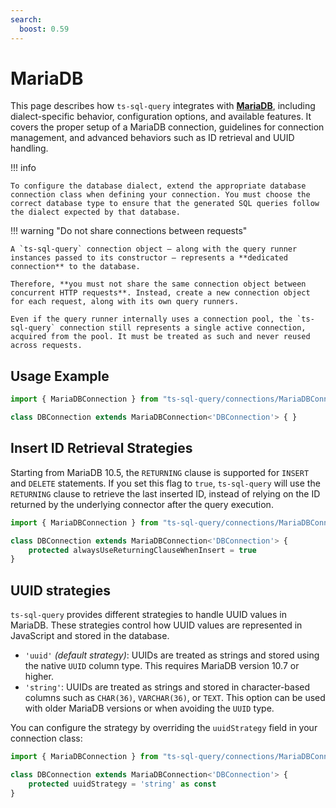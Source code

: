 ```yaml
---
search:
  boost: 0.59
---
```

# MariaDB

This page describes how `ts-sql-query` integrates with **[MariaDB](https://mariadb.org)**, including dialect-specific behavior, configuration options, and available features. It covers the proper setup of a MariaDB connection, guidelines for connection management, and advanced behaviors such as ID retrieval and UUID handling.

!!! info

    To configure the database dialect, extend the appropriate database connection class when defining your connection. You must choose the correct database type to ensure that the generated SQL queries follow the dialect expected by that database.

!!! warning "Do not share connections between requests"

    A `ts-sql-query` connection object — along with the query runner instances passed to its constructor — represents a **dedicated connection** to the database.

    Therefore, **you must not share the same connection object between concurrent HTTP requests**. Instead, create a new connection object for each request, along with its own query runners.

    Even if the query runner internally uses a connection pool, the `ts-sql-query` connection still represents a single active connection, acquired from the pool. It must be treated as such and never reused across requests.

## Usage Example

```ts
import { MariaDBConnection } from "ts-sql-query/connections/MariaDBConnection";

class DBConnection extends MariaDBConnection<'DBConnection'> { }
```

## Insert ID Retrieval Strategies

Starting from MariaDB 10.5, the `RETURNING` clause is supported for `INSERT` and `DELETE` statements. If you set this flag to `true`, `ts-sql-query` will use the `RETURNING` clause to retrieve the last inserted ID, instead of relying on the ID returned by the underlying connector after the query execution.

```ts
import { MariaDBConnection } from "ts-sql-query/connections/MariaDBConnection";

class DBConnection extends MariaDBConnection<'DBConnection'> { 
    protected alwaysUseReturningClauseWhenInsert = true
}
```

## UUID strategies

`ts-sql-query` provides different strategies to handle UUID values in MariaDB. These strategies control how UUID values are represented in JavaScript and stored in the database.

- `'uuid'` *(default strategy)*: UUIDs are treated as strings and stored using the native `UUID` column type. This requires MariaDB version 10.7 or higher.
- `'string'`: UUIDs are treated as strings and stored in character-based columns such as `CHAR(36)`, `VARCHAR(36)`, or `TEXT`. This option can be used with older MariaDB versions or when avoiding the `UUID` type.

You can configure the strategy by overriding the `uuidStrategy` field in your connection class:

```ts
import { MariaDBConnection } from "ts-sql-query/connections/MariaDBConnection";

class DBConnection extends MariaDBConnection<'DBConnection'> {
    protected uuidStrategy = 'string' as const
}
```
